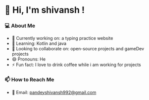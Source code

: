# 👋 Hi, I'm shivansh ! 

### 💻 **About Me**
- 🔭 Currently working on: a typing practice website
- 🌱 Learning: Kotlin and java 
- 👯 Looking to collaborate on: open-source projects and gameDev projects
- 😄 Pronouns: He
- ⚡ Fun fact: I love to drink coffee while i am working for projects

### 📫 **How to Reach Me**
- 📧 Email: pandeyshivansh992@gmail.com


